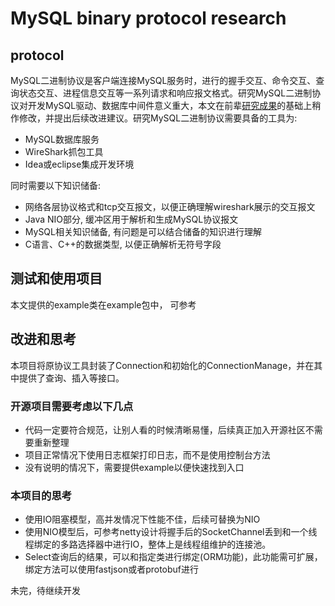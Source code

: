 # MySQL binary protocol research
## protocol
MySQL二进制协议是客户端连接MySQL服务时，进行的握手交互、命令交互、查询状态交互、进程信息交互等一系列请求和响应报文格式。研究MySQL二进制协议对开发MySQL驱动、数据库中间件意义重大，本文在前辈[研究成果](https://github.com/CallMeJiaGu/MySQL-Protocol)的基础上稍作修改，并提出后续改进建议。研究MySQL二进制协议需要具备的工具为:  

+ MySQL数据库服务
+ WireShark抓包工具
+ Idea或eclipse集成开发环境  

同时需要以下知识储备:
+ 网络各层协议格式和tcp交互报文，以便正确理解wireshark展示的交互报文
+ Java NIO部分, 缓冲区用于解析和生成MySQL协议报文
+ MySQL相关知识储备, 有问题是可以结合储备的知识进行理解
+ C语言、C++的数据类型, 以便正确解析无符号字段

## 测试和使用项目
本文提供的example类在example包中， 可参考

## 改进和思考
本项目将原协议工具封装了Connection和初始化的ConnectionManage，并在其中提供了查询、插入等接口。
### 开源项目需要考虑以下几点  

+ 代码一定要符合规范，让别人看的时候清晰易懂，后续真正加入开源社区不需要重新整理
+ 项目正常情况下使用日志框架打印日志，而不是使用控制台方法
+ 没有说明的情况下，需要提供example以便快速找到入口

### 本项目的思考
+ 使用IO阻塞模型，高并发情况下性能不佳，后续可替换为NIO
+ 使用NIO模型后，可参考netty设计将握手后的SocketChannel丢到和一个线程绑定的多路选择器中进行IO，整体上是线程组维护的连接池。
+ Select查询后的结果，可以和指定类进行绑定(ORM功能)，此功能需可扩展， 绑定方法可以使用fastjson或者protobuf进行  


未完，待继续开发
